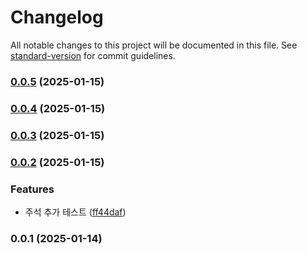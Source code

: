 # Changelog

All notable changes to this project will be documented in this file. See [standard-version](https://github.com/conventional-changelog/standard-version) for commit guidelines.

### [0.0.5](https://github.com/Optmier/altrid-server/compare/v0.0.4...v0.0.5) (2025-01-15)

### [0.0.4](https://github.com/Optmier/altrid-server/compare/v0.0.3...v0.0.4) (2025-01-15)

### [0.0.3](https://github.com/Optmier/altrid-server/compare/v0.0.2...v0.0.3) (2025-01-15)

### [0.0.2](https://github.com/Optmier/altrid-server/compare/v0.0.1...v0.0.2) (2025-01-15)


### Features

* 주석 추가 테스트 ([ff44daf](https://github.com/Optmier/altrid-server/commit/ff44daf3eb01677cb782c585b9452172aa6eb7b9))

### 0.0.1 (2025-01-14)
